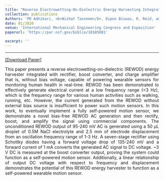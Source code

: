 ```yaml
---
title: "Reverse Electrowetting-On-Dielectric Energy Harvesting Integrated with Charge Amplifier and Rectifier for Self-Powered Motion Sensors"
collection: publications
Authors: 'PR Adhikari, <b>Nishat Tasneem</b>, Dipon Biswas, R. Reid, and Ifana Mahbub.'
date: 01/2020
venue: 'International Mechanical Engineering Congress and Exposition'
paperurl: 'https://par.nsf.gov/biblio/10185881'

excerpt: ''
---
```

---
<a href='https://par.nsf.gov/biblio/10185881' target="_blank">[Download Paper]</a>

<p align="justify">
This paper presents a reverse electrowetting-on-dielectric (REWOD) energy harvester integrated with rectifier, boost converter, and charge amplifier that is, without bias voltage, capable of powering wearable sensors for monitoring human health in real-time. REWOD has been demonstrated to effectively generate electrical current at a low frequency range (<3 Hz), which is the frequency range for various human activities such as walking, running, etc. However, the current generated from the REWOD without external bias source is insufficient to power such motion sensors. In this work, to eventually implement a fully self-powered motion sensor, we demonstrate a novel bias-free REWOD AC generation and then rectify, boost, and amplify the signal using commercial components. The unconditioned REWOD output of 95-240 mV AC is generated using a 50 μL droplet of 0.5M NaCl electrolyte and 2.5 mm of electrode displacement from an oscillation frequency range of 1-3 Hz. A seven-stage rectifier using Schottky diodes having a forward voltage drop of 135-240 mV and a forward current of 1 mA converts the generated AC signal to DC voltage. ~3 V DC is measured at the boost converter output, proving the system could function as a self-powered motion sensor. Additionally, a linear relationship of output DC voltage with respect to frequency and displacement demonstrates the potential of this REWOD energy harvester to function as a self-powered wearable motion sensor.
</p>
